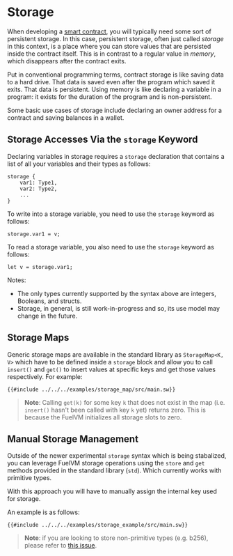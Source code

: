# Storage

When developing a [smart contract](../sway-program-types/smart_contracts.md), you will typically need some sort of persistent storage. In this case, persistent storage, often just called _storage_ in this context, is a place where you can store values that are persisted inside the contract itself. This is in contrast to a regular value in _memory_, which disappears after the contract exits.

Put in conventional programming terms, contract storage is like saving data to a hard drive. That data is saved even after the program which saved it exits. That data is persistent. Using memory is like declaring a variable in a program: it exists for the duration of the program and is non-persistent.

Some basic use cases of storage include declaring an owner address for a contract and saving balances in a wallet.

## Storage Accesses Via the `storage` Keyword

Declaring variables in storage requires a `storage` declaration that contains a list of all your variables and their types as follows:

```sway
storage {
    var1: Type1,
    var2: Type2,
    ...
}
```

To write into a storage variable, you need to use the `storage` keyword as follows:

```sway
storage.var1 = v;
```

To read a storage variable, you also need to use the `storage` keyword as follows:

```sway
let v = storage.var1;
```

Notes:

* The only types currently supported by the syntax above are integers, Booleans, and structs.
* Storage, in general, is still work-in-progress and so, its use model may change in the future.

## Storage Maps

Generic storage maps are available in the standard library as `StorageMap<K, V>` which have to be defined inside a `storage` block and allow you to call `insert()` and `get()` to insert values at specific keys and get those values respectively. For example:

```sway
{{#include ../../../examples/storage_map/src/main.sw}}
```

> **Note**: Calling `get(k)` for some key `k` that does not exist in the map (i.e. `insert()` hasn't been called with key `k` yet) returns zero. This is because the FuelVM initializes all storage slots to zero.

## Manual Storage Management

Outside of the newer experimental `storage` syntax which is being stabalized, you can leverage FuelVM storage operations using the `store` and `get` methods provided in the standard library (`std`). Which currently works with primitive types.

With this approach you will have to manually assign the internal key used for storage.

An example is as follows:

```sway
{{#include ../../../examples/storage_example/src/main.sw}}
```

> **Note**: if you are looking to store non-primitive types (e.g. b256), please refer to [this issue](https://github.com/FuelLabs/sway/issues/1229).
